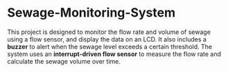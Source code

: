# Sewage-Monitoring-System
This project is designed to monitor the flow rate and volume of sewage using a flow sensor, and display the data on an LCD. It also includes a **buzzer** to alert when the sewage level exceeds a certain threshold. The system uses an **interrupt-driven flow sensor** to measure the flow rate and calculate the sewage volume over time.
